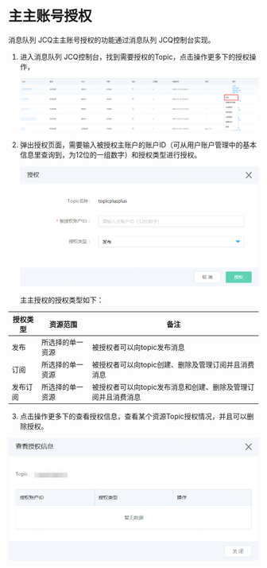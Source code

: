 # 主主账号授权

消息队列 JCQ主主账号授权的功能通过消息队列 JCQ控制台实现。

1. 进入消息队列 JCQ控制台，找到需要授权的Topic，点击操作更多下的授权操作，

   ![主主授权1](../../../../../image/Internet-Middleware/Message-Queue/主主授权1.png)
   
2. 弹出授权页面，需要输入被授权主账户的账户ID（可从用户账户管理中的基本信息里查询到，为12位的一组数字）和授权类型进行授权。

   ![主主授权2](../../../../../image/Internet-Middleware/Message-Queue/主主授权2.png)

   主主授权的授权类型如下：

| 授权类型 | 资源范围         | 备注                                                         |
| -------- | ---------------- | ------------------------------------------------------------ |
| 发布     | 所选择的单一资源 | 被授权者可以向topic发布消息                                  |
| 订阅     | 所选择的单一资源 | 被授权者可以向topic创建、删除及管理订阅并且消费消息          |
| 发布订阅 | 所选择的单一资源 | 被授权者可以向topic发布消息和创建、删除及管理订阅并且消费消息 |

3. 点击操作更多下的查看授权信息，查看某个资源Topic授权情况，并且可以删除授权。

 ![主主授权3](../../../../../image/Internet-Middleware/Message-Queue/主主授权3.png)

